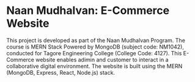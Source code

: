 # Naan Mudhalvan: E-Commerce Website

This project is developed as part of the Naan Mudhalvan Program. The course is MERN Stack Powered by MongoDB (subject code: NM1042), conducted for Tagore Engineering College (College Code: 4127). This E-Commerce website enables adimin and customer to interact in a collaborative digital environment. The website is built using the MERN (MongoDB, Express, React, Node.js) stack.
